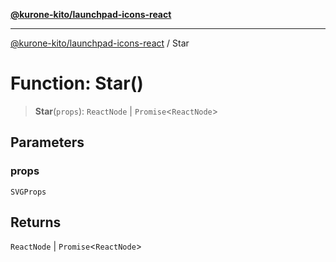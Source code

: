 [**@kurone-kito/launchpad-icons-react**](../README.md)

***

[@kurone-kito/launchpad-icons-react](../globals.md) / Star

# Function: Star()

> **Star**(`props`): `ReactNode` \| `Promise`\<`ReactNode`\>

## Parameters

### props

`SVGProps`

## Returns

`ReactNode` \| `Promise`\<`ReactNode`\>
